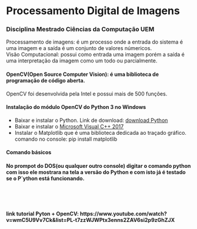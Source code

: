 <h1>Processamento Digital de Imagens</h1>
<h3>Disciplina Mestrado Ciências da Computação UEM</h3>

<p> Processamento de imagens: é um processo onde a entrada do sistema é uma imagem e a saída é um conjunto de valores númericos.
<br>
Visão Computacional: possui como entrada uma imagem porém a saída é uma interpretação da imagem como um todo ou parcialmente.

</p>
<h4>OpenCV(Open Source Computer Vision): é uma biblioteca de programação de código aberta. </h4>
<p>OpenCV foi desenvolvida pela Intel e possui mais de 500 funções.</p>

<h4>Instalação do módulo OpenCV do Python 3  no Windows</h4>
	<ul>
		<li>Baixar e instalar o Python. Link de download: <a href='https://www.python.org/downloads/'>download Python</a></li>
		<li>Baixar e instalar o <a href='https://support.microsoft.com/en-us/help/2977003/the-latest-supported-visual-c-downloads'>Microsoft Visual C++ 2017</a></li>
		<li>Instalar o Matplotlib que é uma biblioteca dedicada ao traçado gráfico.<br>
			comando no console: pip install matplotlib</li>
	</ul>

<h4>Comando básicos<h4>
	<p>No prompot do DOS(ou qualquer outro console) digitar o comando python com isso ele mostrara na tela a versão do Python e com isto já é testado se o P`ython está funcionando.</p>



<br>
<br>
<br>
<p>link tutorial Pyton + OpenCV: https://www.youtube.com/watch?v=wmC5U9Vv7Ck&list=PL-t7zzWJWPtx3enns2ZAV6si2p9zGhZJX</p>